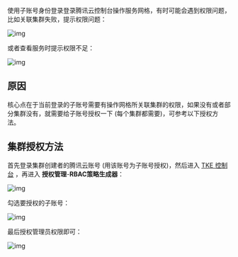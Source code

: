 使用子账号身份登录登录腾讯云控制台操作服务网格，有时可能会遇到权限问题，比如关联集群失败，提示权限问题：

![img](https://main.qcloudimg.com/raw/8d2c3ffcd1d69a05701209dec00f63bf.png)

或者查看服务时提示权限不足：

![img](https://main.qcloudimg.com/raw/bf1505526971de7f14db6483b96a6627.png)

## 原因

核心点在于当前登录的子账号需要有操作网格所关联集群的权限，如果没有或者部分集群没有，就需要给子账号授权一下 (每个集群都需要)，可参考以下授权方法。

## 集群授权方法

首先登录集群创建者的腾讯云账号 (用该账号为子账号授权)，然后进入 [TKE 控制台](https://console.cloud.tencent.com/tke2/cluster) ，再进入 **授权管理**-**RBAC策略生成器**：

![img](https://main.qcloudimg.com/raw/bf56ee1ff8eb11b2b2bbc803ca18c8e7.png)

勾选要授权的子账号：

![img](https://main.qcloudimg.com/raw/7f5920c8cf8fec3d5b1c214c6d40be15.png)

最后授权管理员权限即可：

![img](https://main.qcloudimg.com/raw/d91ee16a11fe6ddb98498baa7146355c.png)
